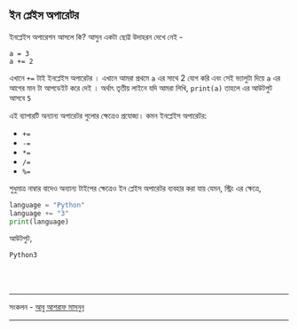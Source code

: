 ## ইন প্লেইস অপারেটর   

ইনপ্লেইস অপারেশন আসলে কি? আসুন একটা ছোট্ট উদাহরন দেখে নেই - 

	a = 3
	a += 2

এখানে `+=` টাই ইনপ্লেইস অপারেটর । এখানে আমরা প্রথমে `a` এর সাথে 2 যোগ করি এবং সেই ভ্যালুটা দিয়ে `a` এর আগের মান টা আপডেইট করে দেই । অর্থাৎ তৃতীয় লাইনে যদি আমরা লিখি,
`print(a)` তাহলে এর আউটপুট আসবে `5`   

এই ব্যাপারটি অন্যান্য অপারেটর গুলোর ক্ষেত্রেও প্রযোজ্য। কমন ইনপ্লেইস অপারেটর: 

- `+=`
- `-=`
- `*=`
- `/=`
- `%=`   

শুধুমাত্র নাম্বার বাদেও অন্যান্য টাইপের ক্ষেত্রেও ইন প্লেইস অপারেটর ব্যবহার করা যায় যেমন, স্ট্রিং এর ক্ষেত্রে,   

```python
language = "Python"
language += "3"
print(language)
```

আউটপুট,

```python
Python3
```

<br/><br/>
<hr/>

সংকলন - <a href="http://facebook.com/masnun">আবু আশরাফ মাসনুন</a>

<hr/> 